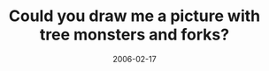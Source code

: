 ---
layout: base.njk
title : 'Could you draw me a picture with tree monsters and forks?' 
view_title : 'Could you draw me a picture with tree monsters and forks?' 
year : '2006' 
date : '2006-02-17' 
img_file : '/drawing/couldyoudrawmeapicturewitht.png' 
html_file : 'couldyoudrawmeapicturewitht' 
next_html : 'foreverlastingday.html' 
year_order : '72' 
permalink : "title/{{html_file}}.html"
---